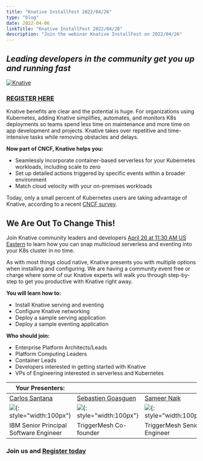 ```yaml
---
title: "Knative InstallFest 2022/04/26"
type: "blog"
date: 2022-04-06
linkTitle: "Knative InstallFest 2022/04/26"
description: "Join the webinar Knative InstallFest on 2022/04/26"
---
```



## _Leading developers in the community get you up and running fast_

[![Knative](https://global-uploads.webflow.com/5f683649f57c921f6db67087/623216bbbcf4107b28345769_Knative%20InstallFest%20(3).png)](https://triggermesh.zoom.us/webinar/register/WN_QrPd39pPT3uapuq-ttaU0g)

### [REGISTER HERE](https://triggermesh.zoom.us/webinar/register/WN_QrPd39pPT3uapuq-ttaU0g)

Knative benefits are clear and the potential is huge. For organizations using Kubernetes, adding Knative simplifies, automates, and monitors K8s deployments so teams spend less time on maintenance and more time on app development and projects. Knative takes over repetitive and time-intensive tasks while removing obstacles and delays.


**Now part of CNCF, Knative helps you:**


- Seamlessly incorporate container-based serverless for your Kubernetes workloads, including scale to zero
- Set up detailed actions triggered by specific events within a broader environment
- Match cloud velocity with your on-premises workloads


Today, only a small percent of Kubernetes users are taking advantage of Knative, according to a recent [CNCF survey](https://github.com/cncf/surveys/tree/main/cloudnative).

## We Are Out To Change This!
Join Knative community leaders and developers [April 26 at 11:30 AM US Eastern](https://dateful.com/convert/utc?t=330pm&d=2022-04-26) to learn how you can snap multicloud serverless and eventing into your K8s cluster in no time.


As with most things cloud native, Knative presents you with multiple options when installing and configuring. We are having a community event free or charge where some of our Knative  experts will walk you through step-by-step to get you productive with Knative right away.


**You will learn how to:**


- Install Knative serving and eventing
- Configure Knative networking
- Deploy a sample serving application
- Deploy a sample eventing application


**Who should join:**


- Enterprise Platform Architects/Leads
- Platform Computing Leaders
- Container Leads
- Developers interested in getting started with Knative
- VPs of Engineering interested in serverless and Kubernetes


| **Your Presenters:** |  |  |  |
| --- | --- | --- | --- |
| [Carlos Santana](https://twitter.com/csantanapr) | [Sebastien Goasguen](https://twitter.com/sebgoa) | [Sameer Naik](https://github.com/sameersbn) | [Chris Parlette](https://twitter.com/cparlette) |
| ![](https://github.com/csantanapr.png){: style="width:100px"} | ![](https://global-uploads.webflow.com/5f683649f57c921f6db67087/5f76cb7797985c2435417012_seb.jpg){: style="width:100px"} | ![](https://global-uploads.webflow.com/5f683649f57c921f6db67087/5f8054084119085767c10ca1_Sameer_Naik.jpg){: style="width:100px"} |  ![](https://global-uploads.webflow.com/5f683649f57c921f6db67087/61f04838f5dabf0067823889_TA1J7JEBS-U02L9JN2EQH-1e25a727635e-512.png){: style="width:100px"} |
| IBM Senior Principal Software Engineer | TriggerMesh Co-founder | TriggerMesh Senior Engineer | TriggerMesh Sr. Solutions Architect |


### Join us and [Register today](https://triggermesh.zoom.us/webinar/register/WN_QrPd39pPT3uapuq-ttaU0g)


